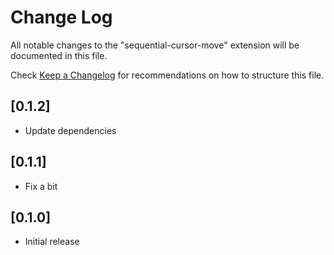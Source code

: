 # Change Log

All notable changes to the "sequential-cursor-move" extension will be documented in this file.

Check [Keep a Changelog](http://keepachangelog.com/) for recommendations on how to structure this file.

## [0.1.2]

- Update dependencies

## [0.1.1]

- Fix a bit

## [0.1.0]

- Initial release
